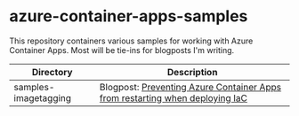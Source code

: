 # azure-container-apps-samples

This repository containers various samples for working with Azure Container Apps. Most will be tie-ins for blogposts I'm writing.

| Directory            | Description                                                                                                                                                        |
| -------------------- | ------------------------------------------------------------------------------------------------------------------------------------------------------------------ |
| samples-imagetagging | Blogpost: [Preventing Azure Container Apps from restarting when deploying IaC](https://loth.io/posts/prevent-azure-container-apps-from-restarting-when-deploying/) |
